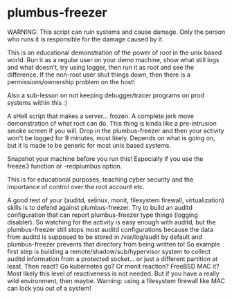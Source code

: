 # plumbus-freezer

WARNING: This script can ruin systems and cause damage. Only the person who runs it is responsible for the damage caused by it.

This is an educational demonstration of the power of root in the unix based world. Run it as a regular user on 
your demo machine, show what still logs and what doesn't, try using logger, then run it as root and see the difference.
If the non-root user shut things down, then there is a permissions/ownership problem on the host!

Also a sub-lesson on not keeping debugger/tracer programs on prod systems within this :)

A sHell script that makes a server... frozen. A complete jerk move demonstration of what root can do.
This thing is kinda like a pre-intrusion smoke screen if you will. Drop in the plumbus-freezer and then your activity
won't be logged for 9 minutes, most likely. Depends on what is going on, but it is made to be generic for most unix based systems.

Snapshot your machine before you run this! Especially if you use the freeze3 function or -redplumbus option.

This is for educational purposes, teaching cyber security and the importance of control over the root account etc.


A good test of your (auditd, selinux, monit, filesystem firewall, virtualization) skills is to defend against plumbus-freezer.
Try to build an auditd configuration that can report 
plumbus-freezer type things (logging disabler).
So watching for the activity is easy enough with auditd, but the plumbus-freezer still 
stops most auditd configurations because the data from auditd is supposed to be stored
in /var/log/audit by default and plumbus-freezer prevents that directory from being
written to! So example first step is building a remote/shadow/sub/hypervisor system to 
collect auditd information from a protected socket... or just a different partition at least.
Then react? Go kubernetes go? Or monit reaction? FreeBSD MAC it? Most likely this level of reactiveness
is not needed. But if you have a really wild environment, then maybe.
Warning: using a filesystem firewall like MAC can lock you out of a system!
